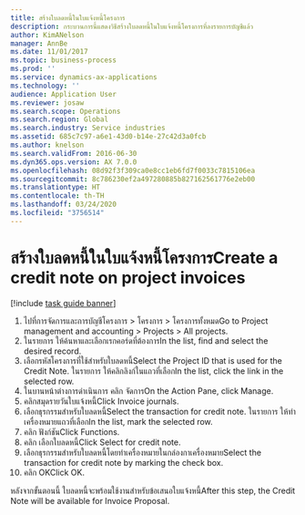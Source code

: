 ```yaml
---
title: สร้างใบลดหนี้ในใบแจ้งหนี้โครงการ
description: กระบวนการนี้แสดงวิธีสร้างใบลดหนี้ในใบแจ้งหนี้โครงการที่ลงรายการบัญชีแล้ว
author: KimANelson
manager: AnnBe
ms.date: 11/01/2017
ms.topic: business-process
ms.prod: ''
ms.service: dynamics-ax-applications
ms.technology: ''
audience: Application User
ms.reviewer: josaw
ms.search.scope: Operations
ms.search.region: Global
ms.search.industry: Service industries
ms.assetid: 685c7c97-a6e1-43d0-b14e-27c42d3a0fcb
ms.author: knelson
ms.search.validFrom: 2016-06-30
ms.dyn365.ops.version: AX 7.0.0
ms.openlocfilehash: 08d92f3f309ca0e8cc1eb6fd7f0033c7815106ea
ms.sourcegitcommit: 8c786230ef2a497280885b827162561776e2eb00
ms.translationtype: HT
ms.contentlocale: th-TH
ms.lasthandoff: 03/24/2020
ms.locfileid: "3756514"
---
```

# <a name="create-a-credit-note-on-project-invoices"></a><span data-ttu-id="dcfb4-103">สร้างใบลดหนี้ในใบแจ้งหนี้โครงการ</span><span class="sxs-lookup"><span data-stu-id="dcfb4-103">Create a credit note on project invoices</span></span>

[!include [task guide banner](../../includes/task-guide-banner.md)]

1. <span data-ttu-id="dcfb4-104">ไปที่การจัดการและการบัญชีโครงการ > โครงการ > โครงการทั้งหมด</span><span class="sxs-lookup"><span data-stu-id="dcfb4-104">Go to Project management and accounting > Projects > All projects.</span></span> 
2. <span data-ttu-id="dcfb4-105">ในรายการ ให้ค้นหาและเลือกเรกคอร์ดที่ต้องการ</span><span class="sxs-lookup"><span data-stu-id="dcfb4-105">In the list, find and select the desired record.</span></span> 
3. <span data-ttu-id="dcfb4-106">เลือกรหัสโครงการที่ใช้สำหรับใบลดหนี้</span><span class="sxs-lookup"><span data-stu-id="dcfb4-106">Select the Project ID that is used for the Credit Note.</span></span> <span data-ttu-id="dcfb4-107">ในรายการ ให้คลิกลิงก์ในแถวที่เลือก</span><span class="sxs-lookup"><span data-stu-id="dcfb4-107">In the list, click the link in the selected row.</span></span> 
4. <span data-ttu-id="dcfb4-108">ในบานหน้าต่างการดำเนินการ คลิก จัดการ</span><span class="sxs-lookup"><span data-stu-id="dcfb4-108">On the Action Pane, click Manage.</span></span> 
5. <span data-ttu-id="dcfb4-109">คลิกสมุดรายวันใบแจ้งหนี้</span><span class="sxs-lookup"><span data-stu-id="dcfb4-109">Click Invoice journals.</span></span> 
6. <span data-ttu-id="dcfb4-110">เลือกธุรกรรมสำหรับใบลดหนี้</span><span class="sxs-lookup"><span data-stu-id="dcfb4-110">Select the transaction for credit note.</span></span> <span data-ttu-id="dcfb4-111">ในรายการ ให้ทำเครื่องหมายแถวที่เลือก</span><span class="sxs-lookup"><span data-stu-id="dcfb4-111">In the list, mark the selected row.</span></span> 
7. <span data-ttu-id="dcfb4-112">คลิก ฟังก์ชัน</span><span class="sxs-lookup"><span data-stu-id="dcfb4-112">Click Functions.</span></span> 
8. <span data-ttu-id="dcfb4-113">คลิก เลือกใบลดหนี้</span><span class="sxs-lookup"><span data-stu-id="dcfb4-113">Click Select for credit note.</span></span> 
9. <span data-ttu-id="dcfb4-114">เลือกธุรกรรมสำหรับใบลดหนี้โดยทำเครื่องหมายในกล่องกาเครื่องหมาย</span><span class="sxs-lookup"><span data-stu-id="dcfb4-114">Select the transaction for credit note by marking the check box.</span></span>
10. <span data-ttu-id="dcfb4-115">คลิก OK</span><span class="sxs-lookup"><span data-stu-id="dcfb4-115">Click OK.</span></span> 

<span data-ttu-id="dcfb4-116">หลังจากขั้นตอนนี้ ใบลดหนี้จะพร้อมใช้งานสำหรับข้อเสนอใบแจ้งหนี้</span><span class="sxs-lookup"><span data-stu-id="dcfb4-116">After this step, the Credit Note will be available for Invoice Proposal.</span></span>
